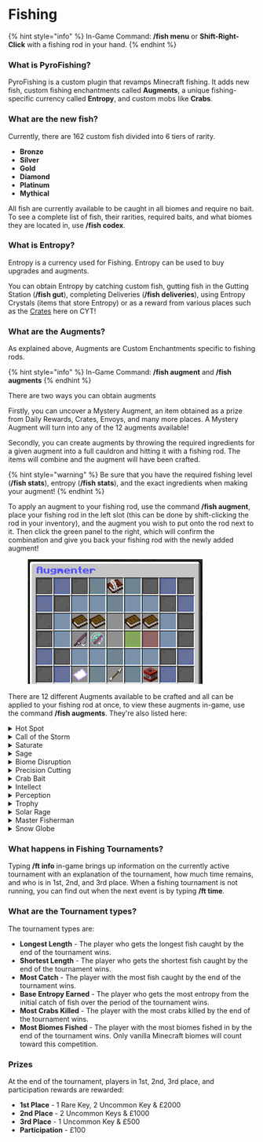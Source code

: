 # Fishing

{% hint style="info" %}
In-Game Command: **/fish menu** or **Shift-Right-Click** with a fishing rod in your hand.
{% endhint %}

### **What is PyroFishing?**

PyroFishing is a custom plugin that revamps Minecraft fishing. It adds new fish, custom fishing enchantments called **Augments**, a unique fishing-specific currency called **Entropy**, and custom mobs like **Crabs**.

### What are the new fish?

Currently, there are 162 custom fish divided into 6 tiers of rarity.

* **Bronze**
* **Silver**
* **Gold**
* **Diamond**
* **Platinum**
* **Mythical**

All fish are currently available to be caught in all biomes and require no bait. To see a complete list of fish, their rarities, required baits, and what biomes they are located in, use **/fish codex**.

### What is Entropy?

Entropy is a currency used for Fishing. Entropy can be used to buy upgrades and augments.

You can obtain Entropy by catching custom fish, gutting fish in the Gutting Station (**/fish gut**), completing Deliveries (**/fish deliveries**), using Entropy Crystals (items that store Entropy) or as a reward from various places such as the [Crates](broken-reference/) here on CYT!

### What are the Augments?

As explained above, Augments are Custom Enchantments specific to fishing rods.

{% hint style="info" %}
In-Game Command: **/fish augment** and **/fish augments**
{% endhint %}

There are two ways you can obtain augments

Firstly, you can uncover a Mystery Augment, an item obtained as a prize from Daily Rewards, Crates, Envoys, and many more places. A Mystery Augment will turn into any of the 12 augments available!

Secondly, you can create augments by throwing the required ingredients for a given augment into a full cauldron and hitting it with a fishing rod. The items will combine and the augment will have been crafted.

{% hint style="warning" %}
Be sure that you have the required fishing level (**/fish stats**), entropy (**/fish stats**), and the exact ingredients when making your augment!
{% endhint %}

To apply an augment to your fishing rod, use the command **/fish augment**, place your fishing rod in the left slot (this can be done by shift-clicking the rod in your inventory), and the augment you wish to put onto the rod next to it. Then click the green panel to the right, which will confirm the combination and give you back your fishing rod with the newly added augment!

<figure><img src="../../.gitbook/assets/image (11).png" alt=""><figcaption></figcaption></figure>

There are 12 different Augments available to be crafted and all can be applied to your fishing rod at once, to view these augments in-game, use the command **/fish augments**. They're also listed here:

<details>

<summary>Hot Spot</summary>

**Description**

Hot Spot will give you a chance to get more than one fish per catch. The higher the level of the augment, the higher the chance to catch fish and the more fish that you will catch from one single catch.

**Requirements**

* Required Fishing Level: **10**
* Entropy Cost: **50,000**
* Max Augment Level: **13**

**Crafting Requirements**

* 16x Glistering Melon Slice
* 32x String
* 3x Golden Apple
* 1x Oak Boat
* 4x Dolphin Tail (obtained by killing dolphins)

</details>

<details>

<summary>Call of the Storm</summary>

**Description**

Call of the Storm gives you a chance to catch more fish while it is raining. The higher the augment level, the higher the chance to get more fish.

**Requirements**

* Required Fishing Level: **12**
* Entropy Cost: **40,000**
* Max Augment Level: **5**

**Crafting Requirements**

* 1x Water Bucket
* 1x Oak Boat
* 16x Cod
* 4x Lily Pad
* 4x Sponge

</details>

<details>

<summary>Saturate</summary>

**Description**

Saturate gives you a random chance to refill your hunger when catching a fish. The higher the augment level, the greater the chance of getting fed.

**Requirements**

* Required Fishing Level: **12**
* Entropy Cost: **35,000**
* Max Augment Level: **5**

**Crafting Requirements**

* 16x Cooked Beef
* 1x Cake
* 12x Baked Potato
* 16x Cod

</details>

<details>

<summary>Sage</summary>

**Description**

Sage gives you more fishing XP towards the plugin whenever you catch a fish. The higher the augment level, the more XP you will get from catching custom fish!

**Requirements**

* Required Fishing Level: **12**
* Entropy Cost: **57,500**
* Max Augment Level: **10**

**Crafting Requirements**

* 8x Gold Block
* 16x Crab Scale (obtained by killing crabs)
* 16x Crab Claw (obtained by killing crabs)
* 3x Dolphin Tail (obtained by killing dolphins)
* 4x Gunpowder
* 16x Redstone
* 16x Sugar

</details>

<details>

<summary>Biome Disruption</summary>

**Description**

Biome Disruption gives you a chance to catch random fish from other biomes when fishing. The higher the augment level, the higher the chance.

**Requirements**

* Required Fishing Level: **16**
* Entropy Cost: **60,000**
* Max Augment Level: **3**

**Crafting Requirements**

* 16x Oak Log
* 16x Snowball
* 32x Sand
* 32x Kelp
* 1x Water Bucket
* 12x Dolphin Tail (obtained by killing dolphins)
* 20x Crab Scale (obtained by killing crabs)

This augment is currently unavailable as all fish are available to catch in all biomes.

</details>

<details>

<summary>Precision Cutting</summary>

**Description**

Precision Cutting gives you more entropy from gutting fish using the Gutting Station. The higher the level, the more entropy you will get overall.

**Requirements**

* Required Fishing Level: **22**
* Entropy Cost: **70,000**
* Max Augment Level: **8**

**Crafting Requirements**

* 1x Anvil
* 1x Diamond Sword
* 1x Iron Axe
* 16x Cobblestone
* 2x Emerald
* 3x Lapis Block
* 1x Water Bucket
* 1x Wither Skeleton Skull
* 6x Nautilus Shell

</details>

<details>

<summary>Crab Bait</summary>

**Description**

Crab Bait gives you a higher chance to catch crabs while fishing. Very useful to grind crab scales and crab claws for other augments.

**Requirements**

* Required Fishing Level: **25**
* Entropy Cost: **40,000**
* Max Augment Level: **5**

**Crafting Requirements**

* 1x Water Bucket
* 10x Crab Claw (obtained by killing crabs)
* 20x Crab Scale (obtained by killing crabs)
* 64x String

</details>

<details>

<summary>Intellect</summary>

**Description**

Intellect gives you more XP from catching fish. The higher the augment level, the more XP you will get from catching fish.

**Requirements**

* Required Fishing Level: **25**
* Entropy Cost: **50,000**
* Max Augment Level: **10**

**Crafting Requirements**

* 20x Lapis Block
* 8x Book
* 8x Diamond
* 8x Emerald Block
* 16x Crab Scale (obtained by killing crabs)

</details>

<details>

<summary>Perception</summary>

**Description**

Perception gives you more entropy from catching custom fish. The higher the level of the augment, the more entropy you will get from catching custom fish.

**Requirements**

* Required Fishing Level: **28**
* Entropy Cost: **75,000**
* Max Augment Level: **7**

**Crafting Requirements**

* 32x Grass
* 4x Glowstone
* 3x Turtle Egg
* 3x Nautilus Shell
* 10x Crab Claw(obtained by killing crabs)

</details>

<details>

<summary>Trophy</summary>

**Description**

Trophy gives you a higher chance to profit from the fish scales. The higher the augment level, the greater the chance to make money will be.

**Requirements**

* Required Fishing Level: **35**
* Entropy Cost: **60,000**
* Max Augment Level: **6**

**Crafting Requirements**

* 32x Iron Block
* 16x Gold Block
* 12x Diamond Block
* 12x Emerald Block
* 16x Squid Tentacle (obtained by killing squid)
* 1x Heart of the Sea

</details>

<details>

<summary>Solar Rage</summary>

**Description**

Solar Rage gives you more money when selling fish in the fish shop. The higher the level of the augment, the more money bonus you get.

**Requirements**

* Required Fishing Level: **35**
* Entropy Cost: **75,000**
* Max Augment Level: **5**

**Crafting Requirements**

* 8x Gold Block
* 5x Diamond Block
* 12x Emerald Block
* 10x Crab Claw (obtained by killing crabs)
* 10x Crab Scale (obtained by killing crabs)
* 10x Squid Tentacle (obtained by killing squid)

</details>

<details>

<summary>Master Fisherman</summary>

**Description**

Master Fisherman gives you a higher chance to catch higher-tier fish. This augment is more like a prestigious token than anything. Only for the best and most dedicated fishermen!

**Requirements**

* Required Fishing Level: **45**
* Entropy Cost: **1200,000**
* Max Augment Level: **20**

**Crafting Requirements**

* 1x Nether Star
* 8x Ghast Tear
* 16x Crab Claw
* 16x Crab Scale
* 8x Dolphin Tail (obtained by killing dolphins)
* 12x Squid Tentacle (obtained by killing squid)
* 2x Heart of the Sea

</details>

<details>

<summary>Snow Globe</summary>

**Description**

Snow Globe will randomly create a Snow Ring that gives bonus entropy and xp when fishing inside of it. Works for all players who are inside

**Requirements**

* Required Fishing Level: **0**
* Entropy Cost: **0**
* Max Augment Level: **5**

**Acquisition**

* Snow Globe is a limited time augment obtained through the yearly Crabmas Event, which usually takes place in December.
* Players would have to fish in a variety of different vanilla biomes and catch approximately 30 fish to discover whether Crabmas was to be found in that biome
* Players who fished in that the biome with crabmas could spawn a Crabmas Minion
* Crabmas Minions could drop crabmas orbs, a total of 5 could be consumed to spawn the Crabmas Boss, which had a low chance of dropping 1 Snowglobe Augment to whoever killed the boss

</details>

### **What happens in Fishing Tournaments?**

Typing **/ft info** in-game brings up information on the currently active tournament with an explanation of the tournament, how much time remains, and who is in 1st, 2nd, and 3rd place. When a fishing tournament is not running, you can find out when the next event is by typing **/ft time**.

### **What are the Tournament types?**

The tournament types are:

* **Longest Length** - The player who gets the longest fish caught by the end of the tournament wins.
* **Shortest Length** - The player who gets the shortest fish caught by the end of the tournament wins.
* **Most Catch** - The player with the most fish caught by the end of the tournament wins.
* **Base Entropy Earned** - The player who gets the most entropy from the initial catch of fish over the period of the tournament wins.
* **Most Crabs Killed** - The player with the most crabs killed by the end of the tournament wins.
* **Most Biomes Fished** - The player with the most biomes fished in by the end of the tournament wins. Only vanilla Minecraft biomes will count toward this competition.

### **Prizes**

At the end of the tournament, players in 1st, 2nd, 3rd place, and participation rewards are rewarded:

* **1st Place** - 1 Rare Key, 2 Uncommon Key & £2000
* **2nd Place** - 2 Uncommon Keys & £1000
* **3rd Place** - 1 Uncommon Key & £500
* **Participation** - £100
